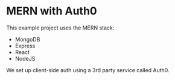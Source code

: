 # MERN with Auth0

This example project uses the MERN stack:

* MongoDB
* Express
* React
* NodeJS

We set up client-side auth using a 3rd party service called Auth0.